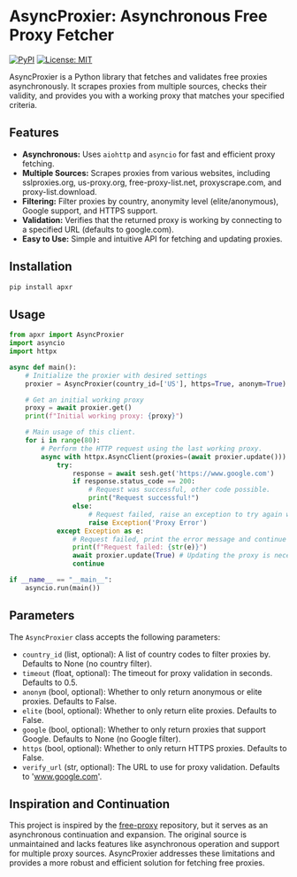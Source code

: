 # AsyncProxier: Asynchronous Free Proxy Fetcher

[![PyPI](https://img.shields.io/pypi/v/asyncproxier)](https://pypi.org/project/apxr/)
[![License: MIT](https://img.shields.io/badge/License-MIT-yellow.svg)](https://opensource.org/licenses/MIT)

AsyncProxier is a Python library that fetches and validates free proxies asynchronously. It scrapes proxies from multiple sources, checks their validity, and provides you with a working proxy that matches your specified criteria.

## Features

- **Asynchronous:** Uses `aiohttp` and `asyncio` for fast and efficient proxy fetching.
- **Multiple Sources:** Scrapes proxies from various websites, including sslproxies.org, us-proxy.org, free-proxy-list.net, proxyscrape.com, and proxy-list.download.
- **Filtering:** Filter proxies by country, anonymity level (elite/anonymous), Google support, and HTTPS support.
- **Validation:** Verifies that the returned proxy is working by connecting to a specified URL (defaults to google.com).
- **Easy to Use:** Simple and intuitive API for fetching and updating proxies.

## Installation

```bash
pip install apxr
```

## Usage

```python
from apxr import AsyncProxier
import asyncio
import httpx

async def main():
    # Initialize the proxier with desired settings
    proxier = AsyncProxier(country_id=['US'], https=True, anonym=True)

    # Get an initial working proxy
    proxy = await proxier.get()
    print(f"Initial working proxy: {proxy}")

    # Main usage of this client.
    for i in range(80):
        # Perform the HTTP request using the last working proxy.
        async with httpx.AsyncClient(proxies=(await proxier.update())) as sesh:
            try:
                response = await sesh.get('https://www.google.com')
                if response.status_code == 200:
                    # Request was successful, other code possible.
                    print("Request successful!")
                else:
                    # Request failed, raise an exception to try again with a new proxy
                    raise Exception('Proxy Error')
            except Exception as e:
                # Request failed, print the error message and continue to the next attempt with new proxy.
                print(f"Request failed: {str(e)}")
                await proxier.update(True) # Updating the proxy is necessary at an error.
                continue

if __name__ == "__main__":
    asyncio.run(main())
```

## Parameters

The `AsyncProxier` class accepts the following parameters:

- `country_id` (list, optional): A list of country codes to filter proxies by. Defaults to None (no country filter).
- `timeout` (float, optional): The timeout for proxy validation in seconds. Defaults to 0.5.
- `anonym` (bool, optional): Whether to only return anonymous or elite proxies. Defaults to False.
- `elite` (bool, optional): Whether to only return elite proxies. Defaults to False.
- `google` (bool, optional): Whether to only return proxies that support Google. Defaults to None (no Google filter).
- `https` (bool, optional): Whether to only return HTTPS proxies. Defaults to False.
- `verify_url` (str, optional): The URL to use for proxy validation. Defaults to 'www.google.com'.

## Inspiration and Continuation

This project is inspired by the [free-proxy](https://github.com/jundymek/free-proxy) repository, but it serves as an asynchronous continuation and expansion. The original source is unmaintained and lacks features like asynchronous operation and support for multiple proxy sources. AsyncProxier addresses these limitations and provides a more robust and efficient solution for fetching free proxies.

```

```
